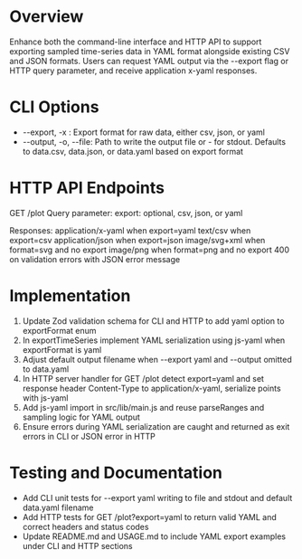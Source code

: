 # Overview

Enhance both the command-line interface and HTTP API to support exporting sampled time-series data in YAML format alongside existing CSV and JSON formats. Users can request YAML output via the --export flag or HTTP query parameter, and receive application x-yaml responses.

# CLI Options

- --export, -x        : Export format for raw data, either csv, json, or yaml
- --output, -o, --file: Path to write the output file or - for stdout. Defaults to data.csv, data.json, or data.yaml based on export format

# HTTP API Endpoints

GET /plot
Query parameter:
  export: optional, csv, json, or yaml

Responses:
  application/x-yaml when export=yaml
  text/csv when export=csv
  application/json when export=json
  image/svg+xml when format=svg and no export
  image/png when format=png and no export
  400 on validation errors with JSON error message

# Implementation

1. Update Zod validation schema for CLI and HTTP to add yaml option to exportFormat enum
2. In exportTimeSeries implement YAML serialization using js-yaml when exportFormat is yaml
3. Adjust default output filename when --export yaml and --output omitted to data.yaml
4. In HTTP server handler for GET /plot detect export=yaml and set response header Content-Type to application/x-yaml, serialize points with js-yaml
5. Add js-yaml import in src/lib/main.js and reuse parseRanges and sampling logic for YAML output
6. Ensure errors during YAML serialization are caught and returned as exit errors in CLI or JSON error in HTTP

# Testing and Documentation

- Add CLI unit tests for --export yaml writing to file and stdout and default data.yaml filename
- Add HTTP tests for GET /plot?export=yaml to return valid YAML and correct headers and status codes
- Update README.md and USAGE.md to include YAML export examples under CLI and HTTP sections